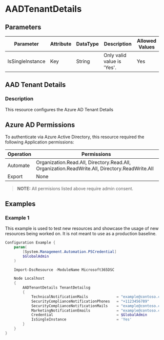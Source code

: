 # AADTenantDetails

## Parameters

| Parameter        | Attribute | DataType | Description                | Allowed Values |
| ---------------- | --------- | -------- | -------------------------- | -------------- |
| IsSingleInstance | Key       | String   | Only valid value is 'Yes'. | Yes            |

## AAD Tenant Details

### Description

This resource configures the Azure AD Tenant Details

## Azure AD Permissions

To authenticate via Azure Active Directory, this resource required the following Application permissions:

| Operation | Permissions                                                                                    |
| --------- | ---------------------------------------------------------------------------------------------- |
| Automate  | Organization.Read.All, Directory.Read.All, Organization.ReadWrite.All, Directory.ReadWrite.All |
| Export    | None                                                                                           |

> **NOTE:** All permisions listed above require admin consent.

## Examples

### Example 1

This example is used to test new resources and showcase the usage of new resources being worked on. It is not meant to use as a production baseline.

```powershell
Configuration Example {
    param(
        [System.Management.Automation.PSCredential]
        $GlobalAdmin
    )

    Import-DscResource -ModuleName Microsoft365DSC

    Node Localhost
    {
        AADTenantDetails TenantDetailsg
        {
            TechnicalNotificationMails             = "example@contoso.com"
            SecurityComplianceNotificationPhones   = "+1123456789"
            SecurityComplianceNotificationMails    = "example@contoso.com"
            MarketingNotificationEmails            = "example@contoso.com"
            Credential                             = $GlobalAdmin
            IsSingleInstance                       = 'Yes'
        }
    }
}

```
